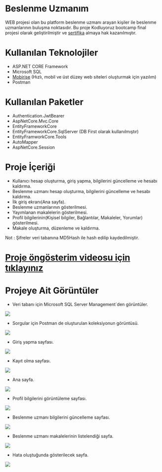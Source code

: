 # Beslenme Uzmanım
WEB projesi olan bu platform beslenme uzmanı arayan kişiler ile beslenme uzmanlarının buluşma noktasıdır. Bu proje Kodluyoruz bootcamp final projesi olarak geliştirilmiştir ve [sertifika](https://verified.cv/en/verify/61428597873415)  almaya hak kazanılmıştır. 

# Kullanılan Teknolojiler

- ASP.NET CORE Framework
- Microsoft SQL
- [Mobirise](https://mobirise.com/) (Hızlı, mobil ve üst düzey web siteleri oluşturmak için yazılım)
- Postman

# Kullanılan Paketler

- Authentication.JwtBearer
- AspNetCore.Mvc.Core
- EntityFrameworkCore
- EntityFrameworkCore.SqlServer (DB First olarak kullanılmıştır)
- EntityFramworkCore.Tools
- AutoMapper
- AspNetCore.Session

# Proje İçeriği

- Kullanıcı hesap oluşturma, giriş yapma, bilgilerini güncelleme ve hesabı kaldırma.
- Beslenme uzmanı hesap oluşturma, bilgilerini güncelleme ve hesabı kaldırma.
- İlk giriş ekranı(Ana sayfa).
- Beslenme uzmanlarının gösterilmesi.
- Yayımlanan makalelerin gösterilmesi.
- Profil bilgilerinin(Kişisel bilgiler, Bağlantılar, Makaleler, Yorumlar) gösterilmesi.
- Makale oluşturma, düzenleme ve kaldırma.

Not : Şifreler veri tabanına MD5Hash ile hash edilip kaydedilmiştir.

# [Proje öngösterim videosu için tıklayınız](https://vimeo.com/567818581)



# Projeye Ait Görüntüler

- Veri tabanı için Microsoft SQL Server Management`den görüntüler. 



![](Nutritionist/ReadmeImages/2.png)

- Sorgular için Postman de oluşturulan koleksiyonun görüntüsü. 

![](Nutritionist/ReadmeImages/10.PNG)

- Giriş yapma sayfası. 

![](Nutritionist/ReadmeImages/4.png)

- Kayıt olma sayfası. 

![](Nutritionist/ReadmeImages/7.png)

- Ana sayfa. 

![](Nutritionist/ReadmeImages/5.png)

- Profil bilgilerini görüntüleme sayfası. 

![](Nutritionist/ReadmeImages/6.png)

- Beslenme uzmanı bilgilerini güncelleme sayfası. 

![](Nutritionist/ReadmeImages/8.png)

- Beslenme uzmanı makalelerinin listelendiği sayfa. 

![](Nutritionist/ReadmeImages/1.png)

- Hata oluştuğunda gösterilecek sayfa. 

![](Nutritionist/ReadmeImages/3.PNG)


